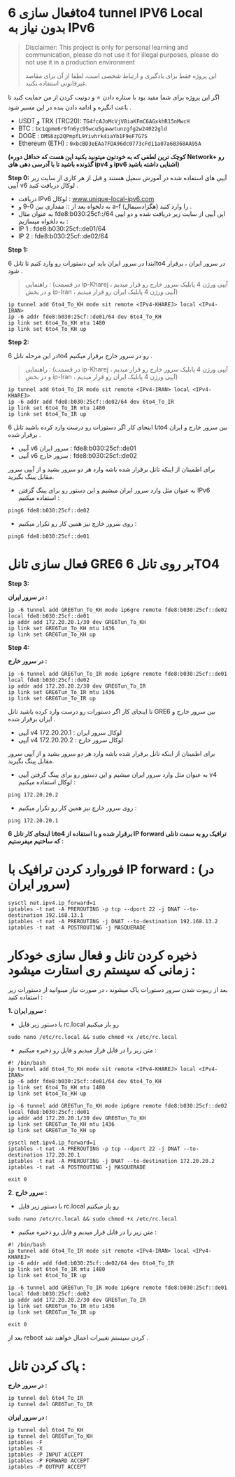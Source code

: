 # فعال سازی 6to4 tunnel IPV6 Local بدون نیاز به IPv6 

> Disclaimer: This project is only for personal learning and communication, please do not use it for illegal purposes, please do not use it in a production environment
> 
>این پروژه فقط برای یادگیری و ارتباط شخصی است، لطفا از آن برای مقاصد غیرقانونی استفاده نکنید.


اگر این پروژه برای شما مفید بود با ستاره دادن ⭐ و دونیت کردن از من حمایت کنید تا باعث انگیزه و ادامه دادن بنده در این مسیر شود .

- USDT و TRX (TRC20): `TG4fcAJoMcVjV8iaKFmC6AGxkhR15nMwcH`
- BTC : `bc1qpme6r9fn6yc95wcu5gawwtunzgfg2w24022gld`
- DOGE : `DMS6zp2QPmpfL9Yivhrk4iaYb1F9eF7G7S`
- Ethereum (ETH) : `0xbcBD3eEAa7FDA96dc0773cFd11a07a6B368AA95A`

**(کوچک ترین لطفی که به خودتون میتونید بکنید این هست که حداقل دوره Network+ رو گذونده باشید تا با آدرسی دهی های ipv4 و ipv6 اشنایی داشته باشید)**

**Step 0:** 
آیپی های استفاده شده در آموزش سمپل هستند و قبل از هر کاری از سایت زیر آیپی v6 لوکال دریافت کنید .
  - دریافت IPv6 لوکال : www.unique-local-ipv6.com
  - به دلخواه بعد از :: مقداری بین 0-9 و a-f (هگزادسیمال) را وارد کنید .
  - به عنوان مثال fde8:b030:25cf::/64 این آیپی از سایت زیر دریافت شده و دو ایپی به دلخواه میسازیم :
  - IP 1 : fde8:b030:25cf::de01/64
  - IP 2 : fde8:b030:25cf::de02/64



**Step 1:** 

ابتدا در سرور ایران باید این دستورات رو وارد کنیم تا تانل 6to4 در سرور ایران ، برقرار شود .
>راهنمایی : (در قسمت ip-Kharej ، آیپی ورژن 4 پابلیک سرور خارج رو قرار میدیم و در بخش ip-Iran ، آیپی ورژن 4 پابلیک ایران رو قرار میدیم)
```shell
ip tunnel add 6to4_To_KH mode sit remote <IPv4-KHAREJ> local <IPv4-IRAN>
ip -6 addr fde8:b030:25cf::de01/64 dev 6to4_To_KH
ip link set 6to4_To_KH mtu 1480
ip link set 6to4_To_KH up
```



**Step 2:** 

در این مرحله تانل 6to4 رو در سرور خارج برقرار میکنیم .
>راهنمایی : (در قسمت ip-Kharej ، آیپی ورژن 4 پابلیک سرور خارج رو قرار میدیم و در بخش ip-Iran ، آیپی ورژن 4 پابلیک ایران رو قرار میدیم)

```shell 
ip tunnel add 6to4_To_IR mode sit remote <IPv4-IRAN> local <IPv4-KHAREJ>
ip -6 addr add fde8:b030:25cf::de02/64 dev 6to4_To_IR
ip link set 6to4_To_IR mtu 1480
ip link set 6to4_To_IR up
```
تا اینجای کار اگر دستورات رو درست وارد کرده باشید تانل 6to4 بین سرور خارج و ایران برقرار شده .
- آیپی v6 سرور ایران : fde8:b030:25cf::de01
- آیپی v6 سرور خارج : fde8:b030:25cf::de02

برای اطمینان از اینکه تانل برقرار شده باشه وارد هر دو سرور بشید و از آیپی سرور مقابل پینگ بگیرید.
- به عنوان مثل وارد سرور ایران میشیم و این دستور رو برای پینگ گرفتن IPv6 استفاده میکنیم : 
```shell
ping6 fde8:b030:25cf::de02
```
- روی سرور خارچ نیز همین کار رو تکرار میکنیم :
```shell
ping6 fde8:b030:25cf::de01
```


# فعال سازی تانل GRE6 بر روی تانل 6TO4

**Step 3:**

**در سرور ایران :**


```shell
ip -6 tunnel add GRE6Tun_To_KH mode ip6gre remote fde8:b030:25cf::de02 local fde8:b030:25cf::de01
ip addr add 172.20.20.1/30 dev GRE6Tun_To_KH
ip link set GRE6Tun_To_KH mtu 1436
ip link set GRE6Tun_To_KH up
```

**Step 4:**

**در سرور خارج :**


```shell
ip -6 tunnel add GRE6Tun_To_IR mode ip6gre remote fde8:b030:25cf::de01 local fde8:b030:25cf::de02
ip addr add 172.20.20.2/30 dev GRE6Tun_To_IR
ip link set GRE6Tun_To_IR mtu 1436
ip link set GRE6Tun_To_IR up
```


تا اینجای کار اگر دستورات رو درست وارد کرده باشید تانل GRE6 بین سرور خارج و ایران برقرار شده .
- آیپی v4 لوکال سرور ایران : 172.20.20.1
- آیپی v4 لوکال سرور خارج : 172.20.20.2

برای اطمینان از اینکه تانل برقرار شده باشه وارد هر دو سرور بشید و از آیپی سرور مقابل پینگ بگیرید.
- به عنوان مثل وارد سرور ایران میشیم و این دستور رو برای پینگ گرفتن آیپی v4 لوکال استفاده میکنیم : 
```shell
ping 172.20.20.2
```
- روی سرور خارچ نیز همین کار رو تکرار میکنیم :
```shell
ping 172.20.20.1
```
**تا اینجای کار تانل 6to4 برقرار شده و با استفاده از IP forward ترافیک رو به سمت تانلی که ساختیم میفرستیم :**

# فوروارد کردن ترافیک با IP forward :  (در سرور ایران)
```shell
sysctl net.ipv4.ip_forward=1
iptables -t nat -A PREROUTING -p tcp --dport 22 -j DNAT --to-destination 192.168.13.1
iptables -t nat -A PREROUTING -j DNAT --to-destination 192.168.13.2
iptables -t nat -A POSTROUTING -j MASQUERADE 
```




# ‌‌‌‌‌‌ذخیره کردن تانل و فعال سازی خودکار زمانی که سیستم ری استارت میشود  :
بعد از ریبوت شدن سرور دستورات پاک میشوند ، در صورت نیاز مینوانید از دستورات زیر استفاده کنید : 

**1. سرور ایران :**

- با دستور زیر فایل rc.local رو باز میکنیم 
```shell
sudo nano /etc/rc.local && sudo chmod +x /etc/rc.local
```

- متن زیر را در فایل قرار میدیم و فایل رو ذخیره میکنیم : 
```shell
#! /bin/bash
ip tunnel add 6to4_To_KH mode sit remote <IPv4-KHAREJ> local <IPv4-IRAN>
ip -6 addr fde8:b030:25cf::de01/64 dev 6to4_To_KH
ip link set 6to4_To_KH mtu 1480
ip link set 6to4_To_KH up

ip -6 tunnel add GRE6Tun_To_KH mode ip6gre remote fde8:b030:25cf::de02 local fde8:b030:25cf::de01
ip addr add 172.20.20.1/30 dev GRE6Tun_To_KH
ip link set GRE6Tun_To_KH mtu 1436
ip link set GRE6Tun_To_KH up

sysctl net.ipv4.ip_forward=1
iptables -t nat -A PREROUTING -p tcp --dport 22 -j DNAT --to-destination 172.20.20.1
iptables -t nat -A PREROUTING -j DNAT --to-destination 172.20.20.2
iptables -t nat -A POSTROUTING -j MASQUERADE 

exit 0
```

**2. سرور خارج :**



- با دستور زیر فایل rc.local رو باز میکنیم 
```shell
sudo nano /etc/rc.local && sudo chmod +x /etc/rc.local
```

- متن زیر را در فایل قرار میدیم و فایل رو ذخیره میکنیم : 
```shell
#! /bin/bash
ip tunnel add 6to4_To_IR mode sit remote <IPv4-IRAN> local <IPv4-KHAREJ>
ip -6 addr add fde8:b030:25cf::de02/64 dev 6to4_To_IR
ip link set 6to4_To_IR mtu 1480
ip link set 6to4_To_IR up

ip -6 tunnel add GRE6Tun_To_IR mode ip6gre remote fde8:b030:25cf::de01 local fde8:b030:25cf::de02
ip addr add 172.20.20.2/30 dev GRE6Tun_To_IR
ip link set GRE6Tun_To_IR mtu 1436
ip link set GRE6Tun_To_IR up

exit 0
```

بعد از reboot کردن سیستم تغییرات اعمال خواهند شد .

# پاک کردن تانل :
**در سرور خارج :**

```shell
ip tunnel del 6to4_To_IR
ip tunnel del GRE6Tun_To_IR
```


**در سرور ایران :**

```shell
ip tunnel del 6to4_To_KH
ip tunnel del GRE6Tun_To_KH
iptables -F
iptables -X
iptables -P INPUT ACCEPT
iptables -P FORWARD ACCEPT
iptables -P OUTPUT ACCEPT
```

